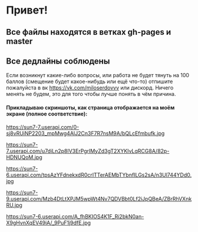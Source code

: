 # Привет!

## Все файлы находятся в ветках gh-pages и master

## Все дедлайны соблюдены

Если возникнут какие-либо вопросы, или работа не будет тянуть на 100 баллов (смещение будет какое-нибудь или ещё что-то) отпишите пожалуйста в вк https://vk.com/miloserdovvv или дискорд.
Ничего менять не будем, это для того чтобы лучше понять в чём причина.

#### Прикладываю скриншоты, как страница отображается на моём экране (полное соответствие):

https://sun7-7.userapi.com/0-sj8vRUiNP2203_mpMwg4AlJ2Cn3F7R7nsM9A/bQLcEfmbufk.jpg

https://sun7-7.userapi.com/u7diLn2p8lV3ErPgrIMyZd3gT2XYKIvLqRCG8A/82p-HDNUQoM.jpg

https://sun7-6.userapi.com/tpsAzYFdnekxdR0crITTerAEMbTYbnfILGs2sA/n3Ul744YDd0.jpg

https://sun7-9.userapi.com/Mzb4DtLtXPJM5wpWt4Nv7QDVBbt0Lf2iJpQBeA/ZBrRhVXnkRU.jpg

https://sun7-6.userapi.com/A_fhBKIOS4K1F_Ri2bkN0an-X9gHvnXqEV49iA/_9PuF1j9dfE.jpg
